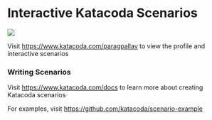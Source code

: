 # Interactive Katacoda Scenarios

[![](http://shields.katacoda.com/katacoda/paragpallav/count.svg)](https://www.katacoda.com/paragpallav "Get your profile on Katacoda.com")

Visit https://www.katacoda.com/paragpallav to view the profile and interactive scenarios

### Writing Scenarios
Visit https://www.katacoda.com/docs to learn more about creating Katacoda scenarios

For examples, visit https://github.com/katacoda/scenario-example
